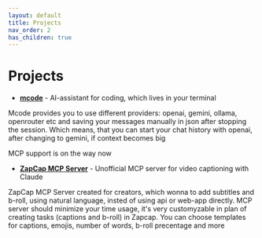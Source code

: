 ```yaml
---
layout: default
title: Projects
nav_order: 2
has_children: true
---
```


# Projects
- **[mcode](mcode.md)** - AI-assistant for coding, which lives in your terminal

Mcode provides you to use different providers: openai, gemini, ollama, openrouter etc and saving your messages manually in json after stopping the session. Which means, that you can start your chat history with openai, after changing to gemini, if context becomes big

MCP support is on the way now


- **[ZapCap MCP Server](zap_cap_mcp.md)** - Unofficial MCP server for video captioning with Claude

ZapCap MCP Server created for creators, which wonna to add subtitles and b-roll, using natural language, insted of using api or web-app directly.
MCP server should minimize your time usage, it's very customyzable in plan of creating tasks (captions and b-roll) in Zapcap. You can choose templates for captions, emojis, number of words, b-roll precentage and more